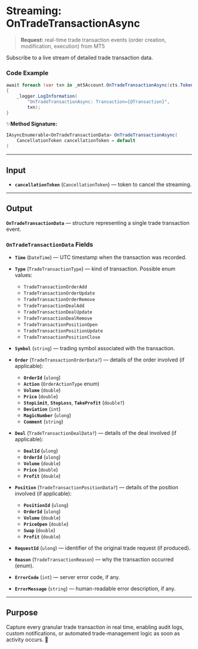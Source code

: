 # Streaming: OnTradeTransactionAsync

> **Request:** real-time trade transaction events (order creation, modification, execution) from MT5

Subscribe to a live stream of detailed trade transaction data.

### Code Example

```csharp
await foreach (var txn in _mt5Account.OnTradeTransactionAsync(cts.Token))
{
    _logger.LogInformation(
        "OnTradeTransactionAsync: Transaction={@Transaction}",
        txn);
}
```

✨**Method Signature:**

```csharp
IAsyncEnumerable<OnTradeTransactionData> OnTradeTransactionAsync(
    CancellationToken cancellationToken = default
)
```

---

## Input

* **`cancellationToken`** (`CancellationToken`) — token to cancel the streaming.

---

## Output

**`OnTradeTransactionData`** — structure representing a single trade transaction event.

### `OnTradeTransactionData` Fields

* **`Time`** (`DateTime`) — UTC timestamp when the transaction was recorded.
* **`Type`** (`TradeTransactionType`) — kind of transaction. Possible enum values:

  * `TradeTransactionOrderAdd`
  * `TradeTransactionOrderUpdate`
  * `TradeTransactionOrderRemove`
  * `TradeTransactionDealAdd`
  * `TradeTransactionDealUpdate`
  * `TradeTransactionDealRemove`
  * `TradeTransactionPositionOpen`
  * `TradeTransactionPositionUpdate`
  * `TradeTransactionPositionClose`
* **`Symbol`** (`string`) — trading symbol associated with the transaction.
* **`Order`** (`TradeTransactionOrderData?`) — details of the order involved (if applicable):

  * **`OrderId`** (`ulong`)
  * **`Action`** (`OrderActionType` enum)
  * **`Volume`** (`double`)
  * **`Price`** (`double`)
  * **`StopLimit`**, **`StopLoss`**, **`TakeProfit`** (`double?`)
  * **`Deviation`** (`int`)
  * **`MagicNumber`** (`ulong`)
  * **`Comment`** (`string`)
* **`Deal`** (`TradeTransactionDealData?`) — details of the deal involved (if applicable):

  * **`DealId`** (`ulong`)
  * **`OrderId`** (`ulong`)
  * **`Volume`** (`double`)
  * **`Price`** (`double`)
  * **`Profit`** (`double`)
* **`Position`** (`TradeTransactionPositionData?`) — details of the position involved (if applicable):

  * **`PositionId`** (`ulong`)
  * **`OrderId`** (`ulong`)
  * **`Volume`** (`double`)
  * **`PriceOpen`** (`double`)
  * **`Swap`** (`double`)
  * **`Profit`** (`double`)
* **`RequestId`** (`ulong`) — identifier of the original trade request (if produced).
* **`Reason`** (`TradeTransactionReason`) — why the transaction occurred (enum).
* **`ErrorCode`** (`int`) — server error code, if any.
* **`ErrorMessage`** (`string`) — human-readable error description, if any.

---

## Purpose

Capture every granular trade transaction in real time, enabling audit logs, custom notifications, or automated trade-management logic as soon as activity occurs. 🚀
